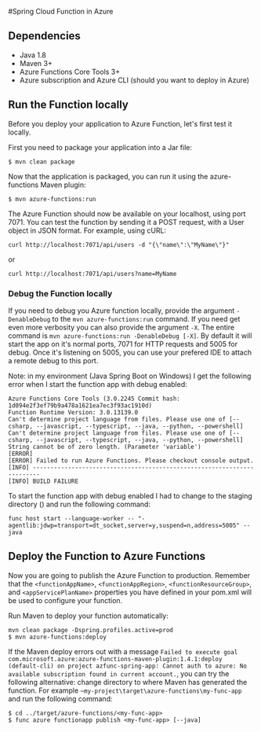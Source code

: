 #Spring Cloud Function in Azure

## Dependencies
* Java 1.8
* Maven 3+
* Azure Functions Core Tools 3+
* Azure subscription and Azure CLI (should you want to deploy in Azure)

## Run the Function locally

Before you deploy your application to Azure Function, let's first test it locally.

First you need to package your application into a Jar file:

```shell
$ mvn clean package
```

Now that the application is packaged, you can run it using the azure-functions Maven plugin:


```shell
$ mvn azure-functions:run
```

The Azure Function should now be available on your localhost, using port 7071. You can test the function by sending it a POST request, with a User object in JSON format. For example, using cURL:

```shell
curl http://localhost:7071/api/users -d "{\"name\":\"MyName\"}"
```
or

```shell
curl http://localhost:7071/api/users?name=MyName
```

### Debug the Function locally
If you need to debug you Azure function locally, provide the argument `-DenableDebug` to the `mvn azure-functions:run` command. If you need get even more verbosity you can also provide the argument `-X`. The entire command is `mvn azure-functions:run -DenableDebug [-X]`.
By default it will start the app on it's normal ports, 7071 for HTTP requests and 5005 for debug. Once it's listening on 5005, you can use your prefered IDE to attach a remote debug to this port.

Note: in my environment (Java Spring Boot on Windows) I get the following error when I start the function app with debug enabled:
 
```
Azure Functions Core Tools (3.0.2245 Commit hash: 1d094e2f3ef79b9a478a1621ea7ec3f93ac1910d)
Function Runtime Version: 3.0.13139.0
Can't determine project language from files. Please use one of [--csharp, --javascript, --typescript, --java, --python, --powershell]
Can't determine project language from files. Please use one of [--csharp, --javascript, --typescript, --java, --python, --powershell]
String cannot be of zero length. (Parameter 'variable')
[ERROR]
[ERROR] Failed to run Azure Functions. Please checkout console output.
[INFO] ------------------------------------------------------------------------
[INFO] BUILD FAILURE
```

To start the function app with debug enabled I had to change to the staging directory () and run the following command:

```
func host start --language-worker -- "-agentlib:jdwp=transport=dt_socket,server=y,suspend=n,address=5005" --java
```

## Deploy the Function to Azure Functions

Now you are going to publish the Azure Function to production. Remember that the `<functionAppName>`, `<functionAppRegion>`, `<functionResourceGroup>`, and `<appServicePlanName>` properties you have defined in your pom.xml will be used to configure your function.

Run Maven to deploy your function automatically:

```shell
mvn clean package -Dspring.profiles.active=prod
$ mvn azure-functions:deploy
```

If the Maven deploy errors out with a message `Failed to execute goal com.microsoft.azure:azure-functions-maven-plugin:1.4.1:deploy (default-cli) on project azfunc-spring-app: Cannot auth to azure: No available subscription found in current account.`, you can try the following alternative:
change directory to where Maven has generated the function. For example `~my-project\target\azure-functions\my-func-app` and run the following command:

```shell
$ cd ../target/azure-functions/<my-func-app>
$ func azure functionapp publish <my-func-app> [--java]
```

